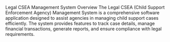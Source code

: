 Legal CSEA Management System
Overview
The Legal CSEA (Child Support Enforcement Agency) Management System is a comprehensive software application designed to assist agencies in managing child support cases efficiently. The system provides features to track case details, manage financial transactions, generate reports, and ensure compliance with legal requirements.
